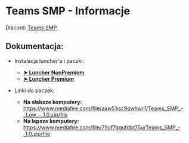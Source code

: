 # Teams SMP - Informacje

<p>Discord: <a href="https://discord.gg/uk2CZJyaN6">Teams SMP</a>.</p>




## Dokumentacja:

- Instalacja luncher'a i paczki: 
  - **<a href="/Instalacje/mc-nonpremium.md">➤ Luncher NonPremium</a>**
  - **<a href="/Instalacje/mc-premium.md">➤ Luncher Premium</a>**

- Linki do paczek:
  - **Na słabsze komputery:** https://www.mediafire.com/file/aaw51isc9qwhwr1/Teams_SMP_-_Low_-_1.0.zip/file
  - **Na lepsze komputery:** https://www.mediafire.com/file/79uf7ggufdbt75u/Teams_SMP_-_1.0.zip/file
